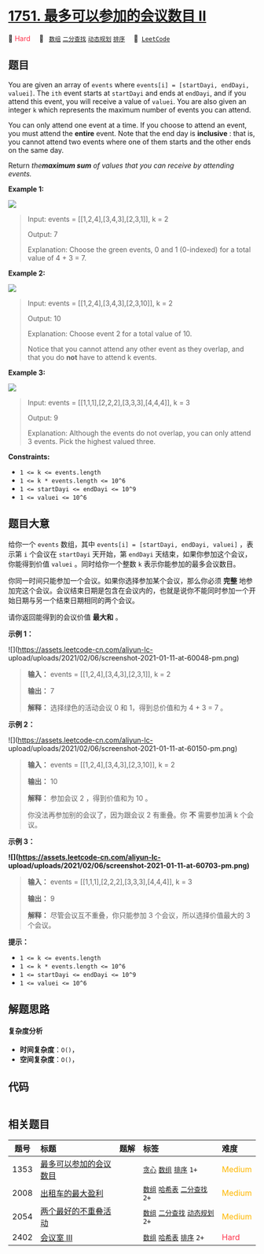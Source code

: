 # [1751. 最多可以参加的会议数目 II](https://leetcode.com/problems/maximum-number-of-events-that-can-be-attended-ii)

🔴 <font color=#ff334b>Hard</font>&emsp; 🔖&ensp; [`数组`](/outline/tag/array.md) [`二分查找`](/outline/tag/binary-search.md) [`动态规划`](/outline/tag/dynamic-programming.md) [`排序`](/outline/tag/sorting.md)&emsp; 🔗&ensp;[`LeetCode`](https://leetcode.com/problems/maximum-number-of-events-that-can-be-attended-ii)

## 题目

You are given an array of `events` where `events[i] = [startDayi, endDayi,
valuei]`. The `ith` event starts at `startDayi` and ends at `endDayi`, and if
you attend this event, you will receive a value of `valuei`. You are also
given an integer `k` which represents the maximum number of events you can
attend.

You can only attend one event at a time. If you choose to attend an event, you
must attend the **entire** event. Note that the end day is **inclusive** :
that is, you cannot attend two events where one of them starts and the other
ends on the same day.

Return _the**maximum sum** of values that you can receive by attending
events._



**Example 1:**

![](https://assets.leetcode.com/uploads/2021/01/10/screenshot-2021-01-11-at-60048-pm.png)

> Input: events = [[1,2,4],[3,4,3],[2,3,1]], k = 2
> 
> Output: 7
> 
> Explanation: Choose the green events, 0 and 1 (0-indexed) for a total value of 4 + 3 = 7.

**Example 2:**

![](https://assets.leetcode.com/uploads/2021/01/10/screenshot-2021-01-11-at-60150-pm.png)

> Input: events = [[1,2,4],[3,4,3],[2,3,10]], k = 2
> 
> Output: 10
> 
> Explanation: Choose event 2 for a total value of 10.
> 
> Notice that you cannot attend any other event as they overlap, and that you do **not** have to attend k events.

**Example 3:**

**![](https://assets.leetcode.com/uploads/2021/01/10/screenshot-2021-01-11-at-60703-pm.png)**

> Input: events = [[1,1,1],[2,2,2],[3,3,3],[4,4,4]], k = 3
> 
> Output: 9
> 
> Explanation: Although the events do not overlap, you can only attend 3 events. Pick the highest valued three.



**Constraints:**

  * `1 <= k <= events.length`
  * `1 <= k * events.length <= 10^6`
  * `1 <= startDayi <= endDayi <= 10^9`
  * `1 <= valuei <= 10^6`


## 题目大意

给你一个 `events` 数组，其中 `events[i] = [startDayi, endDayi, valuei]` ，表示第 `i` 个会议在
`startDayi` 天开始，第 `endDayi` 天结束，如果你参加这个会议，你能得到价值 `valuei` 。同时给你一个整数 `k`
表示你能参加的最多会议数目。

你同一时间只能参加一个会议。如果你选择参加某个会议，那么你必须 **完整**
地参加完这个会议。会议结束日期是包含在会议内的，也就是说你不能同时参加一个开始日期与另一个结束日期相同的两个会议。

请你返回能得到的会议价值 **最大和** 。

**示例 1：**

![](https://assets.leetcode-cn.com/aliyun-lc-
upload/uploads/2021/02/06/screenshot-2021-01-11-at-60048-pm.png)

> 
> 
> 
> 
> 
> **输入：** events = [[1,2,4],[3,4,3],[2,3,1]], k = 2
> 
> **输出：** 7
> 
> **解释：** 选择绿色的活动会议 0 和 1，得到总价值和为 4 + 3 = 7 。

**示例 2：**

![](https://assets.leetcode-cn.com/aliyun-lc-
upload/uploads/2021/02/06/screenshot-2021-01-11-at-60150-pm.png)

> 
> 
> 
> 
> 
> **输入：** events = [[1,2,4],[3,4,3],[2,3,10]], k = 2
> 
> **输出：** 10
> 
> **解释：** 参加会议 2 ，得到价值和为 10 。
> 
> 你没法再参加别的会议了，因为跟会议 2 有重叠。你 **不** 需要参加满 k 个会议。

**示例 3：**

**![](https://assets.leetcode-cn.com/aliyun-lc-
upload/uploads/2021/02/06/screenshot-2021-01-11-at-60703-pm.png)**

> 
> 
> 
> 
> 
> **输入：** events = [[1,1,1],[2,2,2],[3,3,3],[4,4,4]], k = 3
> 
> **输出：** 9
> 
> **解释：** 尽管会议互不重叠，你只能参加 3 个会议，所以选择价值最大的 3 个会议。

**提示：**

  * `1 <= k <= events.length`
  * `1 <= k * events.length <= 10^6`
  * `1 <= startDayi <= endDayi <= 10^9`
  * `1 <= valuei <= 10^6`


## 解题思路

#### 复杂度分析

- **时间复杂度**：`O()`，
- **空间复杂度**：`O()`，

## 代码

```javascript

```

## 相关题目

<!-- prettier-ignore -->
| 题号 | 标题 | 题解 | 标签 | 难度 |
| :------: | :------ | :------: | :------ | :------ |
| 1353 | [最多可以参加的会议数目](https://leetcode.com/problems/maximum-number-of-events-that-can-be-attended) |  |  [`贪心`](/outline/tag/greedy.md) [`数组`](/outline/tag/array.md) [`排序`](/outline/tag/sorting.md) `1+` | <font color=#ffb800>Medium</font> |
| 2008 | [出租车的最大盈利](https://leetcode.com/problems/maximum-earnings-from-taxi) |  |  [`数组`](/outline/tag/array.md) [`哈希表`](/outline/tag/hash-table.md) [`二分查找`](/outline/tag/binary-search.md) `2+` | <font color=#ffb800>Medium</font> |
| 2054 | [两个最好的不重叠活动](https://leetcode.com/problems/two-best-non-overlapping-events) |  |  [`数组`](/outline/tag/array.md) [`二分查找`](/outline/tag/binary-search.md) [`动态规划`](/outline/tag/dynamic-programming.md) `2+` | <font color=#ffb800>Medium</font> |
| 2402 | [会议室 III](https://leetcode.com/problems/meeting-rooms-iii) |  |  [`数组`](/outline/tag/array.md) [`哈希表`](/outline/tag/hash-table.md) [`排序`](/outline/tag/sorting.md) `2+` | <font color=#ff334b>Hard</font> |

<style>
.blue {
    background-color: #096dd9;
    padding: 0.25rem 0.5rem;
    margin: 0;
    font-size: 0.85em;
    border-radius: 3px;
    color: white;
    font-weight: 500;
}
table th:first-of-type { width: 10%; }
table th:nth-of-type(2) { width: 35%; }
table th:nth-of-type(3) { width: 10%; }
table th:nth-of-type(4) { width: 35%; }
table th:nth-of-type(5) { width: 10%; }
</style>
